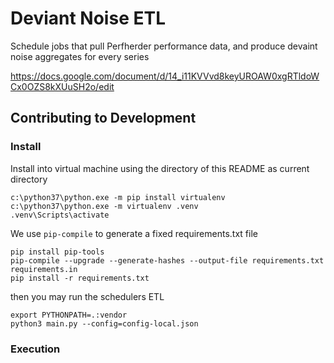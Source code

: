 # Deviant Noise ETL

Schedule jobs that pull Perfherder performance data, and produce devaint noise aggregates for every series

https://docs.google.com/document/d/14_i11KVVvd8keyUROAW0xgRTldoWCx0OZS8kXUuSH2o/edit

## Contributing to Development

### Install 

Install into virtual machine using the directory of this README as current directory

    c:\python37\python.exe -m pip install virtualenv
    c:\python37\python.exe -m virtualenv .venv             
    .venv\Scripts\activate
    
We use `pip-compile` to generate a fixed requirements.txt file  
    
    pip install pip-tools
    pip-compile --upgrade --generate-hashes --output-file requirements.txt requirements.in
    pip install -r requirements.txt

then you may run the schedulers ETL

    export PYTHONPATH=.:vendor
    python3 main.py --config=config-local.json
    

### Execution

